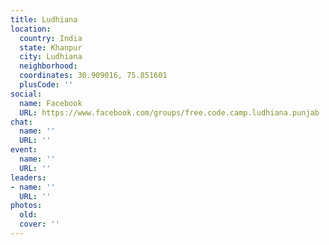 ```yaml
---
title: Ludhiana
location:
  country: India
  state: Khanpur
  city: Ludhiana
  neighborhood: 
  coordinates: 30.909016, 75.851601
  plusCode: ''
social:
  name: Facebook
  URL: https://www.facebook.com/groups/free.code.camp.ludhiana.punjab
chat:
  name: ''
  URL: ''
event:
  name: ''
  URL: ''
leaders:
- name: ''
  URL: ''
photos:
  old: 
  cover: ''
---
```

